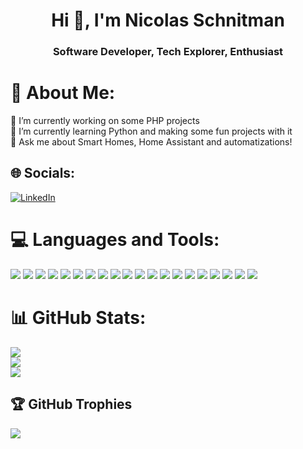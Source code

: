 <h1 align="center">Hi 👋, I'm Nicolas Schnitman</h1>
<h3 align="center">Software Developer, Tech Explorer, Enthusiast </h3>

# 💫 About Me:
🔭 I’m currently working on some PHP projects<br>🌱 I’m currently learning Python and making some fun projects with it <br>💬 Ask me about Smart Homes, Home Assistant and automatizations!


## 🌐 Socials:
[![LinkedIn](https://img.shields.io/badge/LinkedIn-%230077B5.svg?logo=linkedin&logoColor=white)](https://linkedin.com/in/nicolas-schnitman) 

# 💻 Languages and Tools:
![](https://img.shields.io/badge/javascript-%23323330.svg?style=for-the-badge&logo=javascript&logoColor=%23F7DF1E) ![](https://img.shields.io/badge/php-%23777BB4.svg?style=for-the-badge&logo=php&logoColor=white) ![](https://img.shields.io/badge/python-3670A0?style=for-the-badge&logo=python&logoColor=ffdd54) ![](https://img.shields.io/badge/html5-%23E34F26.svg?style=for-the-badge&logo=html5&logoColor=white) ![](https://img.shields.io/badge/AWS-%23FF9900.svg?style=for-the-badge&logo=amazon-aws&logoColor=white) ![](https://img.shields.io/badge/vercel-%23000000.svg?style=for-the-badge&logo=vercel&logoColor=white) ![](https://img.shields.io/badge/heroku-%23430098.svg?style=for-the-badge&logo=heroku&logoColor=white) ![](https://img.shields.io/badge/express.js-%23404d59.svg?style=for-the-badge&logo=express&logoColor=%2361DAFB) ![](https://img.shields.io/badge/flask-%23000.svg?style=for-the-badge&logo=flask&logoColor=white) ![](https://img.shields.io/badge/node.js-6DA55F?style=for-the-badge&logo=node.js&logoColor=white) ![](https://img.shields.io/badge/react-%2320232a.svg?style=for-the-badge&logo=react&logoColor=%2361DAFB) ![](https://img.shields.io/badge/apache-%23D42029.svg?style=for-the-badge&logo=apache&logoColor=white) ![](https://img.shields.io/badge/mysql-%2300f.svg?style=for-the-badge&logo=mysql&logoColor=white) ![](https://img.shields.io/badge/MongoDB-%234ea94b.svg?style=for-the-badge&logo=mongodb&logoColor=white) ![](https://img.shields.io/badge/alfred-%235C1F87.svg?style=for-the-badge&logo=alfred) ![](https://img.shields.io/badge/-Arduino-00979D?style=for-the-badge&logo=Arduino&logoColor=white) ![](https://img.shields.io/badge/docker-%230db7ed.svg?style=for-the-badge&logo=docker&logoColor=white) ![](https://img.shields.io/badge/Postman-FF6C37?style=for-the-badge&logo=postman&logoColor=white) ![](https://img.shields.io/badge/-RaspberryPi-C51A4A?style=for-the-badge&logo=Raspberry-Pi) ![](https://img.shields.io/badge/Notion-%23000000.svg?style=for-the-badge&logo=notion&logoColor=white)
# 📊 GitHub Stats:
![](https://github-readme-stats.vercel.app/api?username=nschnitman&theme=react&hide_border=false&include_all_commits=true&count_private=true)<br/>
![](https://github-readme-streak-stats.herokuapp.com/?user=nschnitman&theme=react&hide_border=false)<br/>
![](https://github-readme-stats.vercel.app/api/top-langs/?username=nschnitman&theme=react&hide_border=false&include_all_commits=true&count_private=true&layout=compact)

## 🏆 GitHub Trophies
![](https://github-profile-trophy.vercel.app/?username=nschnitman&theme=radical&no-frame=false&no-bg=true&margin-w=4)

<!-- Proudly created with GPRM ( https://gprm.itsvg.in ) -->